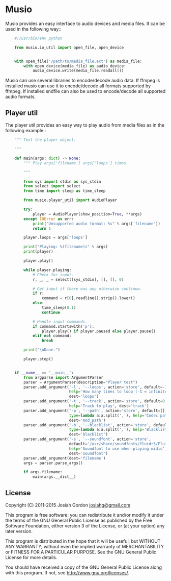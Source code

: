 Musio
=====

Musio provides an easy interface to audio devices and media files.  It can
be used in the following way::

```python
    #!/usr/bin/env python

    from musio.io_util import open_file, open_device


    with open_file('/path/to/media_file.ext') as media_file:
        with open_device(media_file) as audio_device:
            audio_device.write(media_file.readall())
```

Musio can use several libraries to encode/decode audio data.  If ffmpeg is
installed musio can use it to encode/decode all formats supported by ffmpeg.
If installed sndfile can also be used to encode/decode all supported audio
formats.

Player util
-----------

The player util provides an easy way to play audio from media files as in the
following example::

```python
    """ Test the player object.

    """

    def main(args: dict) -> None:
        """ Play args['filename'] args['loops'] times.

        """

        from sys import stdin as sys_stdin
        from select import select
        from time import sleep as time_sleep

        from musio.player_util import AudioPlayer

        try:
            player = AudioPlayer(show_position=True, **args)
        except IOError as err:
            print("Unsupported audio format: %s" % args['filename'])
            return 1

        player.loops = args['loops']

        print("Playing: %(filename)s" % args)
        print(player)

        player.play()

        while player.playing:
            # Check for input.
            r, _, _ = select([sys_stdin], [], [], 0)

            # Get input if there was any otherwise continue.
            if r:
                command = r[0].readline().strip().lower()
            else:
                time_sleep(0.1)
                continue

            # Handle input commands.
            if command.startswith('p'):
                player.play() if player.paused else player.pause()
            elif not command:
                break

        print("\nDone.")

        player.stop()


    if __name__ == '__main__':
        from argparse import ArgumentParser
        parser = ArgumentParser(description="Player test")
        parser.add_argument('-l', '--loops', action='store', default=-1, type=int,
                            help='How many times to loop (-1 = infinite)',
                            dest='loops')
        parser.add_argument('-t', '--track', action='store', default=0, type=int,
                            help='Track to play', dest='track')
        parser.add_argument('-p', '--path', action='store', default=[],
                            type=lambda a:a.split(','), help='Codec path',
                            dest='mod_path')
        parser.add_argument('-b', '--blacklist', action='store', default=[],
                            type=lambda a:a.split(','), help='Blacklist a Codec',
                            dest='blacklist')
        parser.add_argument('-s', '--soundfont', action='store',
                            default='/usr/share/soundfonts/fluidr3/FluidR3GM.SF2',
                            help='Soundfont to use when playing midis',
                            dest='soundfont')
        parser.add_argument(dest='filename')
        args = parser.parse_args()

        if args.filename:
            main(args.__dict__)
```

License
-------

Copyright (C) 2011-2015 Josiah Gordon <josiahg@gmail.com>

This program is free software: you can redistribute it and/or modify
it under the terms of the GNU General Public License as published by
the Free Software Foundation, either version 3 of the License, or
(at your option) any later version.

This program is distributed in the hope that it will be useful,
but WITHOUT ANY WARRANTY; without even the implied warranty of
MERCHANTABILITY or FITNESS FOR A PARTICULAR PURPOSE.  See the
GNU General Public License for more details.

You should have received a copy of the GNU General Public License
along with this program.  If not, see <http://www.gnu.org/licenses/>.
